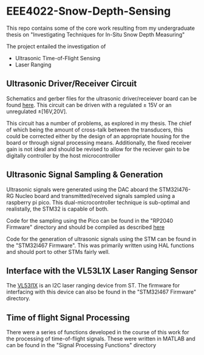 # EEE4022-Snow-Depth-Sensing

This repo contains some of the core work resulting from my undergraduate thesis on "Investigating Techniques for In-Situ Snow Depth Measuring"

The project entailed the investigation of 
- Ultrasonic Time-of-Flight Sensing
- Laser Ranging

## Ultrasonic Driver/Receiver Circuit
Schematics and gerber files for the ultrasonic driver/receiever board can be found [here](https://github.com/DillBaggins/ultrasonicDriverPCB).
This circuit can be driven with a regulated $\pm$ 15V or an unregulated $\pm$\[16V,20V\]. 

This circuit has a number of problems, as explored in my thesis. The chief of which being the amount of cross-talk between the transducers, this could be corrected either by the design of an appropriate housing for the board or through signal processing means. Additionally, the fixed receiver gain is not ideal and should be revised to allow for the reciever gain to be digitally controller by the host microcontroller

## Ultrasonic Signal Sampling & Generation
Ultrasonic signals were generated using the DAC aboard the STM32l476-RG Nucleo board and transmitted/received signals sampled using a raspberry pi pico. This dual-microcontroller technique is sub-optimal and realistally, the STM32 is capable of both. 

Code for the sampling using the Pico can be found in the "RP2040 Firmware" directory and should be compiled as described [here](https://datasheets.raspberrypi.com/pico/getting-started-with-pico.pdf)

Code for the generation of ultrasonic signals using the STM can be found in the "STM32l467 Firmware". This was primarily written using HAL functions and should port to other STMs fairly well. 

## Interface with the VL53L1X Laser Ranging Sensor
The [VL53l1X](https://www.st.com/en/imaging-and-photonics-solutions/vl53l1x.html) is an I2C laser ranging device from ST. The firmware for interfacing with this device can also be found in the "STM32l467 Firmware" directory. 

## Time of flight Signal Processing
There were a series of functions developed in the course of this work for the processing of time-of-flight signals. These were written in MATLAB and can be found in the "Signal Processing Functions" directory
